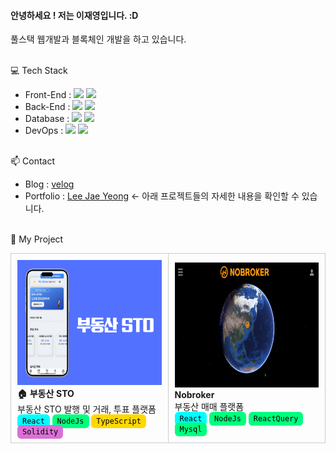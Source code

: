 #### 안녕하세요 ! 저는 이재영입니다. :D
풀스택 웹개발과 블록체인 개발을 하고 있습니다.
<br><br>

💻 Tech Stack

- Front-End : <img src="https://img.shields.io/badge/react-61DAFB?style=for-the-badge&logo=react&logoColor=black"> <img src="https://img.shields.io/badge/flutter-02569B?style=for-the-badge&logo=flutter&logoColor=black">
- Back-End  : <img src="https://img.shields.io/badge/node.js-339933?style=for-the-badge&logo=Node.js&logoColor=white"> <img src="https://img.shields.io/badge/python-3776AB?style=for-the-badge&logo=python&logoColor=white">
- Database : <img src="https://img.shields.io/badge/postgresql-4169E1?style=for-the-badge&logo=postgresql&logoColor=white"> <img src="https://img.shields.io/badge/mysql-4479A1?style=for-the-badge&logo=mysql&logoColor=white">
- DevOps : <img src="https://img.shields.io/badge/amazonec2-FF9900?style=for-the-badge&logo=amazonec2&logoColor=white"> <img src="https://img.shields.io/badge/amazons3-569A31?style=for-the-badge&logo=amazons3&logoColor=white">
<br><br>

📫 Contact
- Blog : [velog](https://velog.io/@ijy1995/posts)
- Portfolio : [Lee Jae Yeong](https://zam0ng.github.io/portfolio/) <- 아래 프로젝트들의 자세한 내용을 확인할 수 있습니다.
<br><br>

📁 My Project

<table>
  <tr>
    <td align="left" style="border:1px solid #ccc; border-radius:10px; padding:10px; width:250px;">
      <a href="https://github.com/zam0ng/Real_estate_STO_project" style="text-decoration:none; color:inherit;">
      <img src="./sto_banner.png" width="300" height="200"><br>
      </a>
      <strong>🏠 부동산 STO </strong><br>
      <span>부동산 STO 발행 및 거래, 투표 플랫폼</span><br>
      <code style="background:#00FFFF; color:#000; padding:4px 8px; border-radius:6px;">React</code>
      <code style="background:#00FF7F; color:#000; padding:4px 8px; border-radius:6px;">NodeJs</code>
      <code style="background:#FFD700; color:#000; padding:4px 8px; border-radius:6px;">TypeScript</code>
      <code style="background:#DA70D6; color:#000; padding:4px 8px; border-radius:6px;">Solidity</code><br>
    </td>
    <td align="left" style="border:1px solid #ccc; border-radius:10px; padding:10px; width:250px;">
      <a href="https://github.com/zam0ng/React_Project_NoBroker" style="text-decoration:none; color:inherit;">
      <img src="./nobroker.png" width="300" height="200"><br>
      </a>
      <strong>Nobroker</strong><br>
      <span>부동산 매매 플랫폼</span><br>
      <code style="background:#00FFFF; color:#000; padding:4px 8px; border-radius:6px;">React</code>
      <code style="background:#00FF7F; color:#000; padding:4px 8px; border-radius:6px;">NodeJs</code>
      <code style="background:#00FF7F; color:#000; padding:4px 8px; border-radius:6px;">ReactQuery</code>
      <code style="background:#00FF7F; color:#000; padding:4px 8px; border-radius:6px;">Mysql</code>
    </td>
  </tr>
</table>


<!--
**zam0ng/zam0ng** is a ✨ _special_ ✨ repository because its `README.md` (this file) appears on your GitHub profile.

Here are some ideas to get you started:
 
- 🔭 I’m currently working on ...
- 🌱 I’m currently learning ...
- 👯 I’m looking to collaborate on ...
- 🤔 I’m looking for help with ...
- 💬 Ask me about ...
- 📫 How to reach me: ...
- 😄 Pronouns: ...
- ⚡ Fun fact: ...
-->
